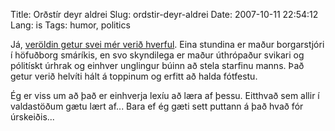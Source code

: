Title: Orðstír deyr aldrei
Slug: ordstir-deyr-aldrei
Date: 2007-10-11 22:54:12
Lang: is
Tags: humor, politics

Já, [veröldin getur svei mér verið hverful][1]. Eina stundina er maður borgarstjóri í höfuðborg smáríkis, en svo skyndilega er maður úthrópaður svikari og pólitískt úrhrak og einhver unglingur búinn að stela starfinu manns. Það getur verið helvíti hált á toppinum og erfitt að halda fótfestu.

Ég er viss um að það er einhverja lexíu að læra af þessu. Eitthvað sem allir í valdastöðum gætu lært af... Bara ef ég gæti sett puttann á það hvað fór úrskeiðis...

[1]: http://mbl.is/mm/frettir/frett.html?nid=1296486 "Ein af ótal fréttum MBL um sviptingar í borgarpólitíkinni"